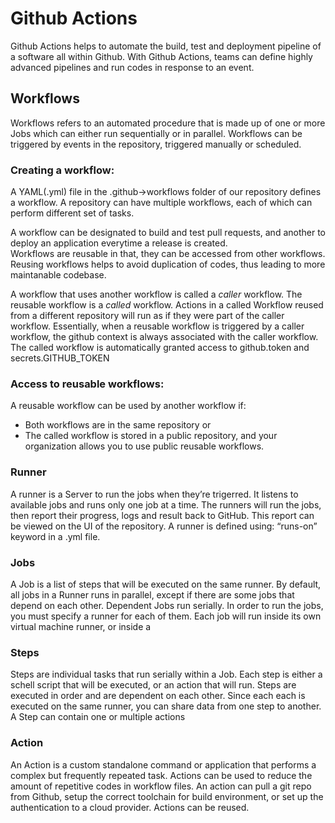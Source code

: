 # Github Actions

Github Actions helps to automate the build, test and deployment pipeline of a software all within Github. With Github Actions, teams can define highly advanced pipelines and run codes in response to an event.


## Workflows
Workflows refers to an automated procedure that is made up of one or more Jobs which can either run sequentially or in parallel. Workflows can be triggered by events in the repository, triggered manually or scheduled.

 ### Creating a workflow:
 A  YAML(.yml) file in the .github->workflows folder of our repository defines a workflow. 
A repository can have multiple workflows, each of which can perform different set of tasks. 

A workflow can be designated to build and test pull requests, and another to deploy  an application everytime a release is created.  
Workflows are reusable in that, they can be accessed from other workflows. Reusing workflows helps to avoid duplication of codes, thus leading to more maintanable codebase.

A workflow that uses another workflow is called a *caller* workflow. The reusable workflow is a *called* workflow.
Actions in a called Workflow reused from a different repository will run as if they were part of the caller workflow.
Essentially, when a reusable workflow is triggered by a caller workflow, the github context is always associated with the caller workflow. The called workflow is automatically granted access to github.token and secrets.GITHUB_TOKEN 

### Access to reusable workflows:
A reusable workflow can be used by another workflow if:
- Both workflows are in the same repository or
- The called workflow is stored in a public repository, and your organization allows you to use public reusable workflows.


### Runner
A runner is a Server to run the jobs when they’re trigerred. It listens to available jobs and runs only one job at a time. The runners will run the jobs, then report their progress, logs and result back to GitHub. This report can be viewed on the UI of the repository.
A runner is defined using: “runs-on” keyword in a .yml file.

### Jobs
A Job is a list of steps that will be executed on the same runner. By default, all jobs in a Runner runs in parallel, except if there are some jobs that depend on each other. 
Dependent Jobs run serially.
In order to run the jobs, you must specify a runner for each of them. 
Each job will run inside its own virtual machine runner, or inside a 

### Steps
Steps are individual tasks that run serially within a Job.
Each step is either a schell script that will be executed, or an action that will run. Steps are executed in order and are dependent on each other. Since each each is executed on the same runner, you can share data from one step to another.
A Step can contain one or multiple actions

### Action
An Action is a custom standalone command or application that performs a complex but frequently repeated task. Actions can be used to reduce the amount of repetitive codes in workflow files. An action can pull a git repo from Github, setup the correct toolchain for build environment, or set up the authentication to a cloud provider. Actions can be reused. 